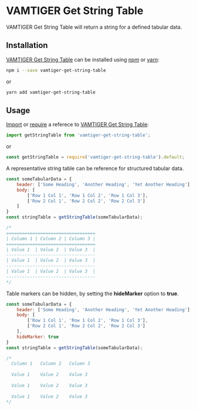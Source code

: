 # VAMTIGER Get String Table
VAMTIGER Get String Table will return a string for a defined tabular data.

## Installation
[VAMTIGER Get String Table](https://github.com/vamtiger-project/vamtiger-get-string-table) can be installed using [npm](https://www.npmjs.com/) or [yarn]():
```bash
npm i --save vamtiger-get-string-table
```
or
```bash
yarn add vamtiger-get-string-table
```

## Usage
[Import](https://developer.mozilla.org/en-US/docs/Web/JavaScript/Reference/Statements/import) or [require](https://nodejs.org/api/modules.html#modules_require) a referece to [VAMTIGER Get String Table](https://github.com/vamtiger-project/vamtiger-get-string-table):
```javascript
import getStringTable from 'vamtiger-get-string-table';
```
or
```javascript
const getStringTable = require('vamtiger-get-string-table').default;
```

A representative string table can be reference for structured tabular data.
```javascript
const someTabularData = {
    header: ['Some Heading', 'Another Heading', 'Yet Another Heading'], // Optional, but recommended
    body: [
        ['Row 1 Col 1', 'Row 1 Col 2', 'Row 1 Col 3'],
        ['Row 2 Col 1', 'Row 2 Col 2', 'Row 2 Col 3']
    ]
}
const stringTable = getStringTable(someTabularData);

/*
==================================
| Column 1 | Column 2 | Column 3 |
==================================
| Value 1  | Value 2  | Value 3  |
----------------------------------
| Value 1  | Value 2  | Value 3  |
----------------------------------
| Value 1  | Value 2  | Value 3  |
----------------------------------
*/
```

Table markers can be hidden, by setting the __**hideMarker**__ option to __**true**__.
```javascript
const someTabularData = {
    header: ['Some Heading', 'Another Heading', 'Yet Another Heading'], // Optional, but recommended
    body: [
        ['Row 1 Col 1', 'Row 1 Col 2', 'Row 1 Col 3'],
        ['Row 2 Col 1', 'Row 2 Col 2', 'Row 2 Col 3']
    ],
    hideMarker: true
}
const stringTable = getStringTable(someTabularData);

/*
  Column 1   Column 2   Column 3  
                                  
  Value 1    Value 2    Value 3   
                                  
  Value 1    Value 2    Value 3   
                                  
  Value 1    Value 2    Value 3  
*/
```